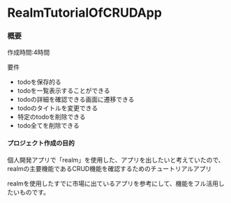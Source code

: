 # RealmTutorialOfCRUDApp

### 概要
作成時間:4時間

要件
 - todoを保存的る
 - todoを一覧表示することができる
 - todoの詳細を確認できる画面に遷移できる
 - todoのタイトルを変更できる
 - 特定のtodoを削除できる
 - todo全てを削除できる


#### プロジェクト作成の目的
個人開発アプリで「realm」を使用した、アプリを出したいと考えていたので、realmの主要機能であるCRUD機能を確認するためのチュートリアルアプリ

realmを使用したすでに市場に出ているアプリを参考にして、機能をフル活用したいものです。
